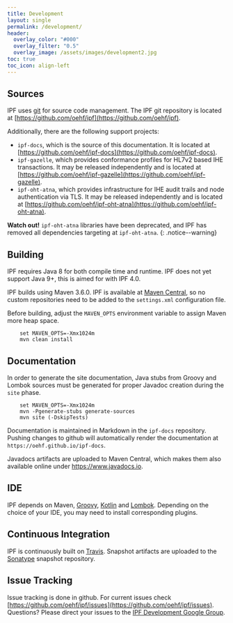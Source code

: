 ```yaml
---
title: Development
layout: single
permalink: /development/
header:
  overlay_color: "#000"
  overlay_filter: "0.5"
  overlay_image: /assets/images/development2.jpg
toc: true
toc_icon: align-left
---
```


## Sources

IPF uses [git](https://git-scm.com/) for source code management. The IPF git repository is located at
[https://github.com/oehf/ipf](https://github.com/oehf/ipf).

Additionally, there are the following support projects:

* `ipf-docs`, which is the source of this documentation. It is located at [https://github.com/oehf/ipf-docs](https://github.com/oehf/ipf-docs).
* `ipf-gazelle`, which provides conformance profiles for HL7v2 based IHE transactions.
It may be released independently and is located at [https://github.com/oehf/ipf-gazelle](https://github.com/oehf/ipf-gazelle).
* `ipf-oht-atna`, which provides infrastructure for IHE audit trails and node authentication via TLS.
It may be released independently and is located at [https://github.com/oehf/ipf-oht-atna](https://github.com/oehf/ipf-oht-atna).

**Watch out!** `ipf-oht-atna` libraries have been deprecated, and IPF has removed all dependencies targeting at `ipf-oht-atna`.
{: .notice--warning}


## Building

IPF requires Java 8 for both compile time and runtime.
IPF does not yet support Java 9+, this is aimed for with IPF 4.0.

IPF builds using Maven 3.6.0. IPF is available at [Maven Central], so no custom repositories need to
be added to the `settings.xml` configuration file.

Before building, adjust the `MAVEN_OPTS` environment variable to assign Maven more heap space.

```
    set MAVEN_OPTS=-Xmx1024m
    mvn clean install
```

## Documentation

In order to generate the site documentation, Java stubs from Groovy and Lombok
sources must be generated for proper Javadoc creation during the `site` phase.

```
    set MAVEN_OPTS=-Xmx1024m
    mvn -Pgenerate-stubs generate-sources 
    mvn site (-DskipTests)
```

Documentation is maintained in Markdown in the `ipf-docs` repository. Pushing changes to github will
automatically render the documentation at `https://oehf.github.io/ipf-docs`.

Javadocs artifacts are uploaded to Maven Central, which makes them also available online under
https://www.javadocs.io.


## IDE

IPF depends on Maven, [Groovy](https://www.groovy-lang.org/), [Kotlin](https://kotlinlang.org/) and [Lombok](https://projectlombok.org/).
Depending on the choice of your IDE, you may need to install corresponding plugins.

## Continuous Integration

IPF is continuously built on [Travis](https://travis-ci.org/oehf). Snapshot artifacts are uploaded to the 
[Sonatype](https://oss.sonatype.org/content/repositories/snapshots/org/openehealth/ipf/) snapshot repository.

## Issue Tracking

Issue tracking is done in github. For current issues check [https://github.com/oehf/ipf/issues](https://github.com/oehf/ipf/issues).
Questions? Please direct your issues to the [IPF Development Google Group](https://groups.google.com/forum/#!forum/ipf-dev). 


[Maven Central]: https://search.maven.org